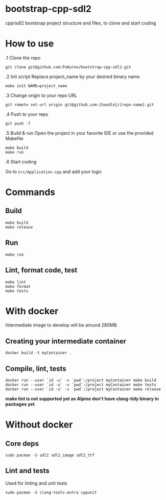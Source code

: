 # bootstrap-cpp-sdl2
cpp/sdl2 bootstrap project structure and files, to clone and start coding

# How to use
.1 Clone the repo
```
git clone git@github.com:PuKoren/bootstrap-cpp-sdl2.git
```

.2 Init script
Replace project_name by your desired binary name
```
make init NAME=project_name
```

.3 Change origin to your repo URL
```
git remote set-url origin git@github.com:{handle}/{repo-name}.git
```

.4 Push to your repo
```
git push -f
```

.5 Build & run
Open the project in your favorite IDE or use the provided Makefile
```
make build
make run
```

.6 Start coding

Go to `src/Application.cpp` and add your logic

# Commands
## Build
```
make build
make release
```

## Run
```
make run
```

## Lint, format code, test
```
make lint
make format
make tests
```

# With docker
Intermediate image to develop will be around 280MB
## Creating your intermediate container
```
docker build -t myContainer .
```

## Compile, lint, tests
```
docker run --user `id -u` -v `pwd`:/project myContainer make build
docker run --user `id -u` -v `pwd`:/project myContainer make tests
docker run --user `id -u` -v `pwd`:/project myContainer make release
```
**make lint is not supported yet as Alpine don't have clang-tidy binary in packages yet**

# Without docker
## Core deps
```
sudo pacman -S sdl2 sdl2_image sdl2_ttf
```

## Lint and tests
Used for linting and unit tests
```
sudo pacman -S clang-tools-extra cppunit
```
